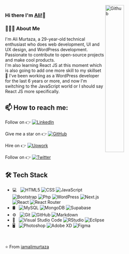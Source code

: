 <!--
**iamalimurtaza/iamalimurtaza** is a ✨ _special_ ✨ repository because its `README.md` (this file) appears on your GitHub profile.

Here are some ideas to get you started:

- 🔭 I’m currently working on ...
- 🌱 I’m currently learning ...
- 👯 I’m looking to collaborate on ...
- 🤔 I’m looking for help with ...
- 💬 Ask me about ...
- 📫 How to reach me: ...
- 😄 Pronouns: ...
- ⚡ Fun fact: ...
-->

<img width="35%" align="right" alt="Github" src="https://user-images.githubusercontent.com/48678280/88862734-4903af80-d201-11ea-968b-9c939d88a37c.gif" />

### Hi there I'm [Ali!](https://www.upwork.com/freelancers/~012ab6fd670f164d79)👋 </hr>

<h3>👨🏻‍💻 About Me </h3>
I'm Ali Murtaza, a 29-year-old technical enthusiast who does web development, UI and UX design, and WordPress development. Passionate to contribute to open-source projects and make cool products.<br>
I'm also learning React JS at this moment which is also going to add one more skill to my skillset 🚀 I've been working as a WordPress developer for the last 6 years or more, and now I'm switching to the JavaScript world or I should say React JS more specifically.

## 📫 How to reach me:
Follow on 👉 
<a href="https://www.linkedin.com/in/ali-murtaza-5944a915b">
  <img src="https://img.shields.io/badge/-Follow%20on%20LinkedIn-333333?style=flat&logo=linkedin" alt="LinkedIn" />
</a><br />

Give me a star on 👉 
<a href="https://github.com/iamalimurtaza">
  <img src="https://img.shields.io/badge/-Give%20me%20a%20star%20onGitHub-333333?style=flat&logo=github" alt="GitHub" />
</a><br />

Hire on 👉 
<a href="https://www.upwork.com/freelancers/~012ab6fd670f164d79">
  <img src="https://img.shields.io/badge/-Hire%20me%20on%20UpWork-333333?style=flat&logo=upwork" alt="Upwork" />
</a><br />

Follow on 👉 
<a href="https://twitter.com/iamalimurtazaa">
  <img src="https://img.shields.io/badge/-Follow%20on%20Twitter-333333?style=flat&logo=twitter" alt="Twitter" />
</a><br />

## 🛠 Tech Stack

- 💻 &nbsp;
  ![HTML5](https://img.shields.io/badge/-HTML5-333333?style=flat&logo=HTML5)
  ![CSS](https://img.shields.io/badge/-CSS-333333?style=flat&logo=CSS3&logoColor=1572B6)
  ![JavaScript](https://img.shields.io/badge/-JavaScript-333333?style=flat&logo=javascript)
  ![Bootstrap](https://img.shields.io/badge/-Bootstrap-333333?style=flat&logo=bootstrap&logoColor=563D7C)
  ![Php](https://img.shields.io/badge/-Php-333333?style=flat&logo=php)
  ![WordPress](https://img.shields.io/badge/-WordPress-333333?style=flat&logo=wordpress)
  ![Next.js](https://img.shields.io/badge/-NextJs-333333?style=flat&logo=nextdotjs)
  ![React](https://img.shields.io/badge/-ReactJs-333333?style=flat&logo=react)
  ![React Router](https://img.shields.io/badge/-React%20Router-333333?style=flat&logo=react-router)
- 🛢 &nbsp;
  ![MySQL](https://img.shields.io/badge/-MySQL-333333?style=flat&logo=mysql)
  ![MongoDB](https://img.shields.io/badge/-MongoDB-333333?style=flat&logo=mongodb)
  ![Supabase](https://img.shields.io/badge/-Supabase-333333?style=flat&logo=supabase)
- ⚙️ &nbsp;
  ![Git](https://img.shields.io/badge/-Git-333333?style=flat&logo=git)
  ![GitHub](https://img.shields.io/badge/-GitHub-333333?style=flat&logo=github)
  ![Markdown](https://img.shields.io/badge/-Markdown-333333?style=flat&logo=markdown)
- 🔧 &nbsp;
  ![Visual Studio Code](https://img.shields.io/badge/-Visual%20Studio%20Code-333333?style=flat&logo=visual-studio-code&logoColor=007ACC)
  ![RStudio](https://img.shields.io/badge/-RStudio-333333?style=flat&logo=rstudio)
  ![Eclipse](https://img.shields.io/badge/-Eclipse-333333?style=flat&logo=eclipse-ide&logoColor=2C2255)
- 🖥 &nbsp;
  ![Photoshop](https://img.shields.io/badge/-Photoshop-333333?style=flat&logo=adobe-photoshop)
  ![Adobe XD](https://img.shields.io/badge/-XD-333333?style=flat&logo=adobe-xd)
  ![Figma](https://img.shields.io/badge/-Figma-333333?style=flat&logo=figma)

<br/>

⭐️ From [iamalimurtaza](https://github.com/iamalimurtaza)
